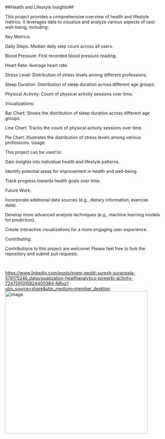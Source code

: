 ##Health and Lifestyle Insights##

This project provides a comprehensive overview of health and lifestyle metrics. It leverages data to visualize and analyze various aspects of user well-being, including:

Key Metrics:

Daily Steps: Median daily step count across all users.

Blood Pressure: First recorded blood pressure reading.

Heart Rate: Average heart rate.

Stress Level: Distribution of stress levels among different professions.

Sleep Duration: Distribution of sleep duration across different age groups.

Physical Activity: Count of physical activity sessions over time.

Visualizations:

Bar Chart: Shows the distribution of sleep duration across different age groups.

Line Chart: Tracks the count of physical activity sessions over time.

Pie Chart: Illustrates the distribution of stress levels among various professions.
Usage:

This project can be used to:


Gain insights into individual health and lifestyle patterns.

Identify potential areas for improvement in health and well-being.

Track progress towards health goals over time.

Future Work:

Incorporate additional data sources (e.g., dietary information, exercise data).

Develop more advanced analysis techniques (e.g., machine learning models for prediction).

Create interactive visualizations for a more engaging user experience.

Contributing:

Contributions to this project are welcome! Please feel free to fork the repository and submit pull requests.

   



https://www.linkedin.com/posts/syam-peddi-suresh-surangala-579175246_datavisualization-healthanalytics-powerbi-activity-7247591015824400384-NRvz?utm_source=share&utm_medium=member_desktop
<img width="463" alt="image" src="https://github.com/user-attachments/assets/2e317189-157f-4718-af5f-8c93d841cf4c">
